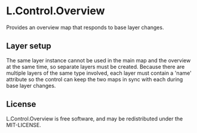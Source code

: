 # L.Control.Overview
Provides an overview map that responds to base layer changes.

## Layer setup
The same layer instance cannot be used in the main map and the overview at the same
time, so separate layers must be created. Because there are multiple layers of the same 
type involved, each layer must contain a 'name' attribute so the control can keep the
two maps in sync with each during base layer changes.

## License
L.Control.Overview is free software, and may be redistributed under the MIT-LICENSE.
